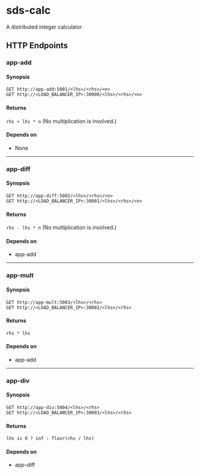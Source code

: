 # sds-calc
A distributed integer calculator

## HTTP Endpoints
### app-add
#### Synopsis
```
GET http://app-add:5001/<lhs>/<rhs>/<n>
GET http://<LOAD_BALANCER_IP>:30000/<lhs>/<rhs>/<n>
```
#### Returns
`rhs + lhs * n` (No multiplication is involved.)
#### Depends on
- None

--------

### app-diff
#### Synopsis
```
GET http://app-diff:5002/<lhs>/<rhs>/<n>
GET http://<LOAD_BALANCER_IP>:30001/<lhs>/<rhs>/<n>
```
#### Returns
`rhs - lhs * n` (No multiplication is involved.)
#### Depends on
- app-add

--------

### app-mult
#### Synopsis
```
GET http://app-mult:5003/<lhs>/<rhs>
GET http://<LOAD_BALANCER_IP>:30002/<lhs>/<rhs>
```
#### Returns
`rhs * lhs`
#### Depends on
- app-add

--------

### app-div
#### Synopsis
```
GET http://app-div:5004/<lhs>/<rhs>
GET http://<LOAD_BALANCER_IP>:30003/<lhs>/<rhs>
```
#### Returns
`lhs is 0 ? inf : floor(rhs / lhs)`
#### Depends on
- app-diff
